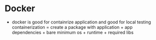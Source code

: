 # Docker
- docker is  good for containrize application and good for local testing
containerization = create a package with application + app dependencies + bare minimum os + runtime + required libs